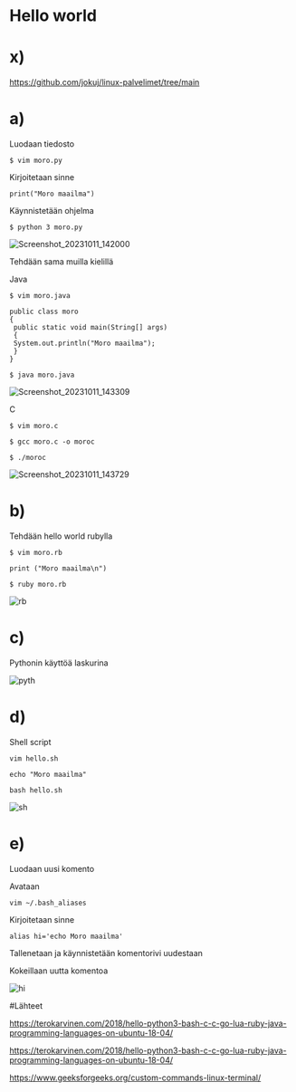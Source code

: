# Hello world

# x) 
https://github.com/jokuj/linux-palvelimet/tree/main

# a) 

Luodaan tiedosto 
```
$ vim moro.py
```
Kirjoitetaan sinne
```
print("Moro maailma")
```
Käynnistetään ohjelma
```
$ python 3 moro.py
```
![Screenshot_20231011_142000](https://github.com/jokuj/linux-palvelimet/assets/66909210/79555438-a6b4-442c-b75d-d2b4bf0fb7e0)

Tehdään sama muilla kielillä 

Java

```
$ vim moro.java
```
```
public class moro
{
 public static void main(String[] args)
 {
 System.out.println("Moro maailma");
 }
}
```
```
$ java moro.java
```
![Screenshot_20231011_143309](https://github.com/jokuj/linux-palvelimet/assets/66909210/e62a486f-facd-4b2f-b25e-86dc7749eb16)

C

```
$ vim moro.c
```
```
$ gcc moro.c -o moroc
```
```
$ ./moroc
```
![Screenshot_20231011_143729](https://github.com/jokuj/linux-palvelimet/assets/66909210/09e8afd2-a2ee-4a36-bafa-fae130847dcc)

# b)

Tehdään hello world rubylla 
```
$ vim moro.rb
```
```
print ("Moro maailma\n")

```
```
$ ruby moro.rb
```
![rb](https://github.com/jokuj/linux-palvelimet/assets/66909210/9bc11f1f-e879-499d-994f-b9387aef9854)


# c)

Pythonin käyttöä laskurina

![pyth](https://github.com/jokuj/linux-palvelimet/assets/66909210/390c94c3-da31-45a6-b64d-6fcac3da5fd1)

# d)

Shell script
```
vim hello.sh
```
```
echo "Moro maailma"
```
```
bash hello.sh
```
![sh](https://github.com/jokuj/linux-palvelimet/assets/66909210/9706d225-083c-4c48-baaf-3e2ba8ae73cc)

# e)

Luodaan uusi komento

Avataan
```
vim ~/.bash_aliases
```
Kirjoitetaan sinne 
```
alias hi='echo Moro maailma' 
```
Tallenetaan ja käynnistetään komentorivi uudestaan

Kokeillaan uutta komentoa

![hi](https://github.com/jokuj/linux-palvelimet/assets/66909210/0ec80df1-e275-4865-bec1-16fa6665570d)

#Lähteet

https://terokarvinen.com/2018/hello-python3-bash-c-c-go-lua-ruby-java-programming-languages-on-ubuntu-18-04/

https://terokarvinen.com/2018/hello-python3-bash-c-c-go-lua-ruby-java-programming-languages-on-ubuntu-18-04/

https://www.geeksforgeeks.org/custom-commands-linux-terminal/





